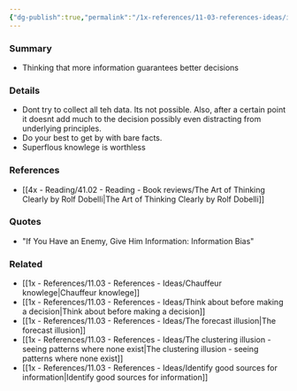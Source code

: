 ```yaml
---
{"dg-publish":true,"permalink":"/1x-references/11-03-references-ideas/information-bias/","title":"Information Bias"}
---
```



### Summary
- Thinking that more information guarantees better decisions

### Details
- Dont try to collect all teh data. Its not possible. Also, after a certain point it doesnt add much to the decision possibly even distracting from underlying principles.
- Do your best to get by with bare facts.
- Superflous knowlege is worthless

### References
- [[4x - Reading/41.02 - Reading - Book reviews/The Art of Thinking Clearly by Rolf Dobelli\|The Art of Thinking Clearly by Rolf Dobelli]]

### Quotes
- "If You Have an Enemy, Give Him Information: Information Bias"

### Related
- [[1x - References/11.03 - References - Ideas/Chauffeur knowlege\|Chauffeur knowlege]]
- [[1x - References/11.03 - References - Ideas/Think about before making a decision\|Think about before making a decision]]
- [[1x - References/11.03 - References - Ideas/The forecast illusion\|The forecast illusion]]
- [[1x - References/11.03 - References - Ideas/The clustering illusion - seeing patterns where none exist\|The clustering illusion - seeing patterns where none exist]]
- [[1x - References/11.03 - References - Ideas/Identify good sources for information\|Identify good sources for information]]